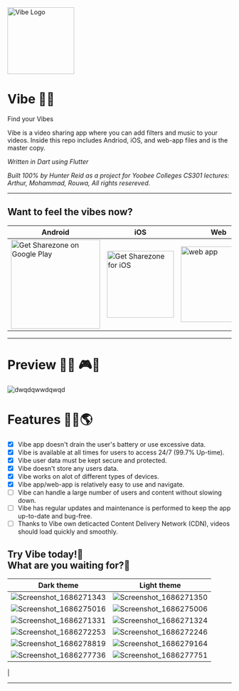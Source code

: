 <img width=150 alt='Vibe Logo' src='https://user-images.githubusercontent.com/62681404/233503168-ce39d966-297b-4343-9a1e-f2bc3d6fdddf.png'/>

# Vibe 🎵🎼
Find your Vibes

Vibe is a video sharing app where you can add filters and music to your videos. Inside this repo includes Andriod, iOS, and web-app files and is the master copy.

<i>Written in Dart using Flutter</i>

<i>Built 100% by Hunter Reid as a project for Yoobee Colleges CS301 lectures: Arthur, Mohammad, Rouwa, All rights resereved.</i>

<hr>

## Want to feel the vibes now?

| Android | iOS | Web |
| --- | ---| --- |
<a href='https://play.google.com/store/apps/details?id=de.codingbrain.sharezone'><img width=200 alt='Get Sharezone on Google Play' src='https://play.google.com/intl/en_us/badges/static/images/badges/en_badge_web_generic.png'/> | <a href='https://apps.apple.com/de/app/sharezone/id1434868489'><img width=150 alt='Get Sharezone for iOS' src='https://user-images.githubusercontent.com/24459435/172480740-d70aff84-fcb6-4f4a-bbd1-a3e2fa58f3a9.svg'/> | <a href='https://web.sharezone.net'><img width=170 alt=' web app' src='https://user-images.githubusercontent.com/29028262/151261789-ac4d7496-ff14-4ef0-8d9f-c9fee72cb302.png'/> | 


<hr>

# Preview 🎫📸 🎮👀
![dwqdqwwdqwqd](https://user-images.githubusercontent.com/62681404/233502295-1fd6b5c5-b77b-452e-8160-b9b758ace277.png)

# Features 👷‍♂️🌎 
- [x] Vibe app doesn't drain the user's battery or use excessive data.  
- [x] Vibe is available at all times for users to access 24/7 (99.7% Up-time).  
- [x] Vibe user data must be kept secure and protected.  
- [x] Vibe doesn't store any users data.  
- [x] Vibe works on alot of different types of devices.  
- [x] Vibe app/web-app is relatively easy to use and navigate.
- [ ] Vibe can handle a large number of users and content without slowing down.   
- [ ] Vibe has regular updates and maintenance is performed to keep the app up-to-date and bug-free.  
- [ ] Thanks to Vibe own deticacted Content Delivery Network (CDN), videos should load quickly and smoothly.  

## Try Vibe today!🤙 <br> What are you waiting for?📲
 

| Dark theme | Light theme |
| --- | ---| 
| ![Screenshot_1686271343](https://github.com/hunterjreid/Vibe/assets/62681404/f2264cb8-9e72-4bd3-8db9-913a5f5e8f8a) | ![Screenshot_1686271350](https://github.com/hunterjreid/Vibe/assets/62681404/97bccc2a-6c91-48c6-aafb-9afe43f82f45) |
| ![Screenshot_1686275016](https://github.com/hunterjreid/Vibe/assets/62681404/0b986af2-528a-4ced-b35d-6f6f85e545bd) | ![Screenshot_1686275006](https://github.com/hunterjreid/Vibe/assets/62681404/00c311ab-56c1-4c8c-8bab-c315a45a100b) |
| ![Screenshot_1686271331](https://github.com/hunterjreid/Vibe/assets/62681404/fdcd3e18-12fc-4fc9-9add-59eb1341bdba) | ![Screenshot_1686271324](https://github.com/hunterjreid/Vibe/assets/62681404/8356fc4d-2942-41a3-9429-f60ef5eb0894) |
| ![Screenshot_1686272253](https://github.com/hunterjreid/Vibe/assets/62681404/b9ace6d7-f313-4406-b26f-9a180dbcf583) | ![Screenshot_1686272246](https://github.com/hunterjreid/Vibe/assets/62681404/9d436850-9ae9-4f2b-99ae-0fdee3d49b63) |
| ![Screenshot_1686278819](https://github.com/hunterjreid/Vibe/assets/62681404/f2ec1585-4557-470c-9020-17b7b86590db) | ![Screenshot_1686279164](https://github.com/hunterjreid/Vibe/assets/62681404/7eae9a18-cefc-42cc-bf02-375cb1df147b) |
| ![Screenshot_1686277736](https://github.com/hunterjreid/Vibe/assets/62681404/6af0cee7-437b-4647-9ac4-643a433fee24) | ![Screenshot_1686277751](https://github.com/hunterjreid/Vibe/assets/62681404/b8579660-8f56-494a-9003-48628d458f83)
 |
<hr>
